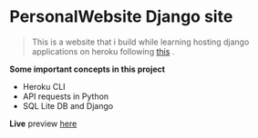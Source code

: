 # PersonalWebsite Django site

>This is a website that i build while learning hosting django applications on heroku following [this](https://www.youtube.com/watch?v=snwAKQ85r9k&list=PLhTjy8cBISEr7p4UDmXl4xpKT3ttFyA9c) .

**Some important concepts in this project**
* Heroku CLI
* API requests in Python
* SQL Lite DB and Django

**Live** preview [here](http://towernter.herokuapp.com/)
